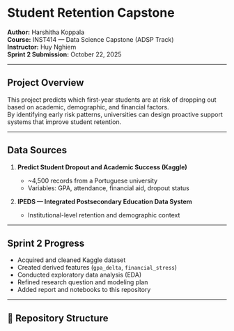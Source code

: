 # Student Retention Capstone

**Author:** Harshitha Koppala  
**Course:** INST414 — Data Science Capstone (ADSP Track)  
**Instructor:** Huy Nghiem  
**Sprint 2 Submission:** October 22, 2025  

---

## Project Overview
This project predicts which first-year students are at risk of dropping out based on academic, demographic, and financial factors.  
By identifying early risk patterns, universities can design proactive support systems that improve student retention.

---

## Data Sources
1. **Predict Student Dropout and Academic Success (Kaggle)**  
   - ~4,500 records from a Portuguese university  
   - Variables: GPA, attendance, financial aid, dropout status  

2. **IPEDS — Integrated Postsecondary Education Data System**  
   - Institutional-level retention and demographic context  

---

## Sprint 2 Progress
- Acquired and cleaned Kaggle dataset  
- Created derived features (`gpa_delta`, `financial_stress`)  
- Conducted exploratory data analysis (EDA)  
- Refined research question and modeling plan  
- Added report and notebooks to this repository  

---

## 📁 Repository Structure
